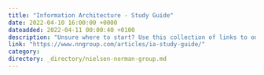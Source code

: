 ```yaml
---
title: "Information Architecture - Study Guide"
date: 2022-04-10 16:00:00 +0000
dateadded: 2022-04-11 00:00:40 +0100
description: "Unsure where to start? Use this collection of links to our articles and videos to learn about what information architecture (IA) is, how to run an IA research study, and how to design navigation effectively."
link: "https://www.nngroup.com/articles/ia-study-guide/"
category:
directory: _directory/nielsen-norman-group.md
---
```

